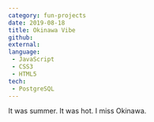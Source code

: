 ```yaml
---
category: fun-projects
date: 2019-08-18
title: Okinawa Vibe
github: 
external: 
language: 
 - JavaScript
 - CSS3
 - HTML5
tech:
 - PostgreSQL
---
```


It was summer. It was hot. I miss Okinawa.